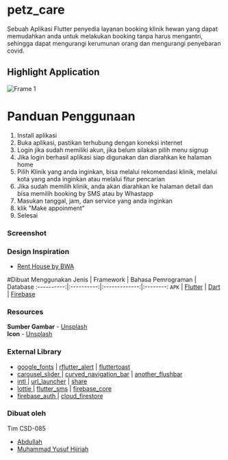 # petz_care
Sebuah Aplikasi Flutter penyedia layanan booking klinik hewan yang dapat memudahkan anda untuk melakukan booking tanpa harus mengantri, sehingga dapat mengurangi kerumunan orang dan mengurangi penyebaran covid.

## Highlight Application
![Frame 1](https://user-images.githubusercontent.com/56897716/147253210-bb449f70-0048-423a-8a51-4c5b8edf8bc9.png)


# Panduan Penggunaan
1. Install aplikasi
2. Buka aplikasi, pastikan terhubung dengan koneksi internet
3. Login jika sudah memiliki akun, jika belum silakan pilih menu signup
4. Jika login berhasil aplikasi siap digunakan dan diarahkan ke halaman home
5. Pilih Klinik yang anda inginkan, bisa melalui rekomendasi klinik, melalui kota yang anda inginkan atau melalui fitur pencarian
6. Jika sudah memilih klinik, anda akan diarahkan ke halaman detail dan bisa memilih booking by SMS atau by Whastapp
7. Masukan tanggal, jam, dan service yang anda inginkan
8. klik "Make appoinment"
9. Selesai

### Screenshot


### Design Inspiration

- [Rent House by BWA](https://pixel.buildwithangga.com/details/rent-house-ui-design)

#Dibuat Menggunakan
Jenis | Framework | Bahasa Pemrograman | Database
:----------:|:----------:|:-------------:|:--------:
`APK` | [Flutter](https://flutter.dev/)  | [Dart](https://dart.dev/) | [Firebase](https://firebase.google.com/)

### Resources
__Sumber Gambar__ - [Unsplash](https://unsplash.com/)<br>
__Icon__ - [Unsplash](https://www.flaticon.com/)<br>

### External Library
- [google_fonts](https://pub.dev/packages/google_fonts) | [rflutter_alert](https://pub.dev/packages/rflutter_alert) | [fluttertoast](https://pub.dev/packages/fluttertoast) 
- [carousel_slider ](https://pub.dev/packages/carousel_slider) | [curved_navigation_bar](https://pub.dev/packages/curved_navigation_bar) | [another_flushbar](https://pub.dev/packages/another_flushbar) 
- [intl ](https://pub.dev/packages/intl) | [url_launcher](https://pub.dev/packages/url_launcher) | [share](https://pub.dev/packages/share) 
- [lottie ](https://pub.dev/packages/lottie) | [flutter_sms](https://pub.dev/packages/flutter_sms) | [firebase_core](https://pub.dev/packages/firebase_core) 
- [firebase_auth ](https://pub.dev/packages/firebase_auth) | [cloud_firestore](https://pub.dev/packages/cloud_firestore)

### Dibuat oleh
Tim CSD-085
- [Abdullah](https://github.com/abdullahJufri)
- [Muhammad Yusuf Hijriah](https://github.com/yusufhijriah)
